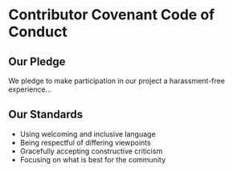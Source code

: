 # Contributor Covenant Code of Conduct

## Our Pledge
We pledge to make participation in our project a harassment-free experience...

## Our Standards
- Using welcoming and inclusive language
- Being respectful of differing viewpoints
- Gracefully accepting constructive criticism
- Focusing on what is best for the community